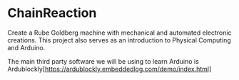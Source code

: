 # ChainReaction


Create a Rube Goldberg machine with mechanical and automated electronic creations. 
This project also serves as an introduction to Physical Computing and Arduino. 

The main third party software we will be using to learn Arduino is 
Ardublockly[https://ardublockly.embeddedlog.com/demo/index.html]
